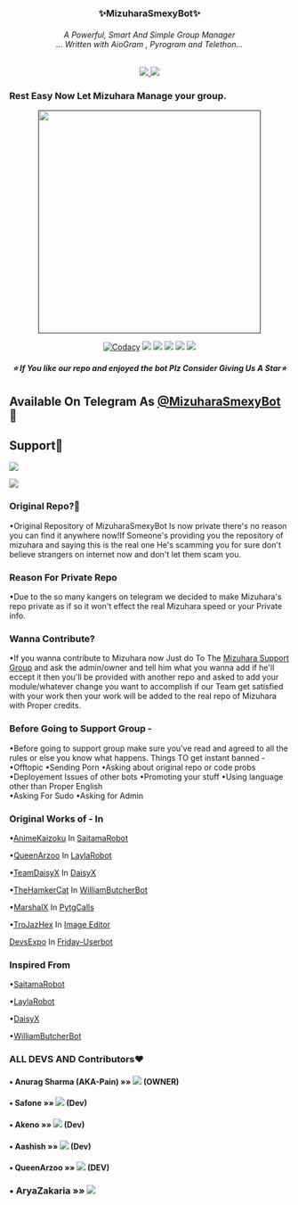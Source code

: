 <h3 align="center"><b>✨MizuharaSmexyBot✨</b></h9>

<h6 align="center">A Powerful, Smart And Simple Group Manager <br> ... Written with AioGram , Pyrogram and Telethon...</h4>
<p align='center'>
  <a href="https://www.python.org/" alt="made-with-python"> <img src="https://img.shields.io/badge/Made%20with-Python-1f425f.svg?style=flat-square&logo=python&color=blue" /> </a>
  <a href="https://github.com/MizuharaSmexyBot/MizuharaSmexyBot/graphs/commit-activity" alt="Maintenance"> <img src="https://img.shields.io/badge/Maintained%3F-yes-green.svg?style=flat-square" /> </a> 
</p>


### Rest Easy Now Let Mizuhara Manage your group. 
<p align="center"><a href=><img src="https://telegra.ph/file/923ca8d23025ee79ec78a.jpg" width="400"></a></p>
<p align="center">
<a href="https://app.codacy.com/manual/AnuragSharma080/mizuhara-smexy/dashboard"> <img src="https://img.shields.io/codacy/grade/4d58f2a402b54aed8a7d95f7add45a81?color=brightgreen&logo=codacy&logoColor=green&style=for-the-badge" alt="Codacy" /></a>
    <a href="https://github.com/AnuragSharma080/mizuhara-smexy"> <img src="https://img.shields.io/github/repo-size/AnuragSharma080/mizuhara-smexy?color=orange&logo=github&logoColor=green&style=for-the-badge" /></a>
    <a href="https://github.com/AnuragSharma080/mizuhara-smey/commits/AnuragSharma080"> <img src="https://img.shields.io/github/last-commit/AnuragSharma080/mizuhara-smexy?color=brown&logo=github&logoColor=green&style=for-the-badge" /></a>
    <a href="https://github.com/AnuragSharma080/mizuhara-smexy/issues"> <img src="https://img.shields.io/github/issues/AnuragSharma080/mizuhara-smexy?color=blueviolet&logo=github&logoColor=green&style=for-the-badge" /></a>
    <a href="https://github.com/AnuragSharma080/mizuhara-smexy/network/members"> <img src="https://img.shields.io/github/forks/anuragsharma080/mizuhara-smexy?color=red&logo=github&logoColor=green&style=for-the-badge" /></a>  
    <a href="https://pypi.org/project/Telethon/"> <img src="https://img.shields.io/pypi/v/telethon?color=yellow&label=telethon&logo=python&logoColor=green&style=for-the-badge" /></a>
</p>



<h6 align="center"><b>⭐ If You like our repo and enjoyed the bot Plz Consider Giving Us A Star⭐ </b></h9>

## Available On Telegram As [@MizuharaSmexyBot](https://t.me/MizuharaSmexyBot) 💜

## Support💜

<a href="https://t.me/smexy_updates"><img src="https://img.shields.io/badge/Join-Updates%20Channel-violet.svg?logo=Telegram"></a>

<a href="https://t.me/chizuru_support"><img src="https://img.shields.io/badge/Join-Support%20Group-purple.svg?logo=telegram"></a>

### Original Repo?📌
•Original Repository of MizuharaSmexyBot Is now private there's no reason you can find it anywhere now!If Someone's providing you the repository of mizuhara and saying this is the real one He's scamming you for sure don't believe strangers on internet now and don't let them scam you.

### Reason For Private Repo

•Due to the so many kangers on telegram we decided to make Mizuhara's repo private as if so it won't effect the real Mizuhara speed or your Private info. 

### Wanna Contribute? 

•If you wanna contribute to Mizuhara now Just do To The [Mizuhara Support Group](https://t.me/chizuru_support) and ask the admin/owner and tell him what you wanna add if he'll eccept it then you'll be provided with another repo and asked to add your module/whatever change you want to accomplish if our Team get satisfied with your work then your work will be added to the real repo of Mizuhara with Proper credits. 

### Before Going to Support Group -

•Before going to support group make sure you've read and agreed to all the rules or else you know what happens. 
Things TO get instant banned -
•Offtopic 
•Sending Porn 
•Asking about original repo or code probs 
•Deployement Issues of other bots 
•Promoting your stuff 
•Using language other than Proper English  
•Asking For Sudo
•Asking for Admin 


### Original Works of - In 

•[AnimeKaizoku](https://github.com/animekaizoku/saitamarobot) In [SaitamaRobot](https://github.com/animekaizoku/SaitamaRobot)

•[QueenArzoo](https://github.com/queenarzoo) In [LaylaRobot](https://github.com/queenarzoo/laylarobot)

•[TeamDaisyX](https://github.com/TeamDaisyX) In [DaisyX](https://github.com/teamdaisyx/daisyx)

•[TheHamkerCat](https://github.com/TheHamkerCat) In [WilliamButcherBot](https://github.com/TheHamkercat/williambutherbot)

•[MarshalX](https://github.com/MarshalX/) In [PytgCalls](https://github.com/marshalx/tgcalls)

•[TroJazHex](https://github.com/TroJanzHEX) In [Image Editor](https://github.com/TroJanzHEX/Image-Editor)

[DevsExpo](https://github.com/DevsExpo) In [Friday-Userbot](https://github.com/DevsExpo/FridayUserbot)

### Inspired From 

•[SaitamaRobot](https://github.com/animekaizoku/saitamarobot)

•[LaylaRobot](https://github.com/queenarzoo/LaylaRobot)

•[DaisyX](https://github.com/TeamDaisyX/DaisyX)

•[WilliamButcherBot](https://github.com/TheHamkerCat/Williambutcherbot)

### ALL DEVS AND Contributors❤

#### • Anurag Sharma (AKA-Pain)    »»  <a href="https://github.com/AnuragSharma080" alt="AnuragSharma080"> <img src="https://img.shields.io/badge/AnuragSharma-90302f?logo=github" /></a> (OWNER)

#### • Safone »»  <a href="https://github.com/AsmSafone" alt="Safone"> <img src="https://img.shields.io/badge/Safone-30302f?logo=github" /></a> (Dev)
#### • Akeno »»  <a href="https://github.com/Stella-80" alt="Akeno"> <img src="https://img.shields.io/badge/Akeno-95B9C7?logo=github" /></a> (Dev)
#### • Aashish »»  <a href="https://github.com/aksr-aashish" alt="Aashish "> <img src="https://img.shields.io/badge/Aashish-95B9C7?logo=github" /></a> (Dev)
#### • QueenArzoo »»  <a href="https://github.com/QueenArzoo" alt="QueenArzoo"> <img src="https://img.shields.io/badge/QueenArzoo-107D8D?logo=github" /></a> (DEV)
### • AryaZakaria »»  <a href="https://github.com/aryazakaria01" alt="AryaZakaria"> <img src="https://img.shields.io/badge/AryaZakaria-30439f?logo=github" /></a>
